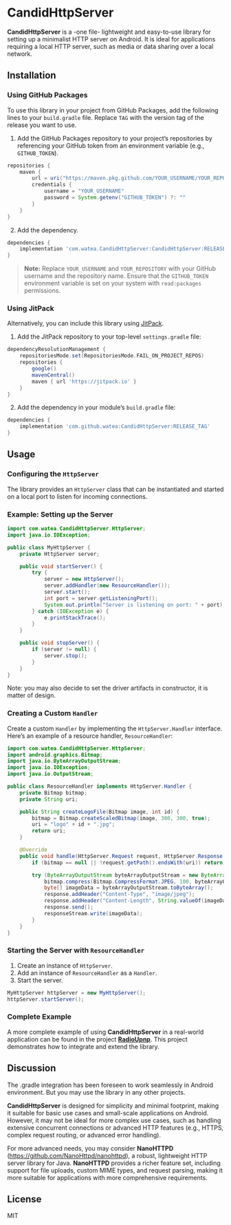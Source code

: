 
# CandidHttpServer

**CandidHttpServer** is a -one file- lightweight and easy-to-use library for setting up a minimalist HTTP server on Android. It is ideal for applications requiring a local HTTP server, such as media or data sharing over a local network.


## Installation

### Using GitHub Packages

To use this library in your project from GitHub Packages, add the following lines to your `build.gradle` file. Replace `TAG` with the version tag of the release you want to use.

1. Add the GitHub Packages repository to your project’s repositories by referencing your GitHub token from an environment variable (e.g., `GITHUB_TOKEN`).

```groovy
repositories {
    maven {
        url = uri("https://maven.pkg.github.com/YOUR_USERNAME/YOUR_REPOSITORY")
        credentials {
            username = "YOUR_USERNAME"
            password = System.getenv("GITHUB_TOKEN") ?: ""
        }
    }
}
```

2. Add the dependency.

```groovy
dependencies {
    implementation 'com.watea.CandidHttpServer:CandidHttpServer:RELEASE_TAG'
}
```

> **Note:** Replace `YOUR_USERNAME` and `YOUR_REPOSITORY` with your GitHub username and the repository name. Ensure that the `GITHUB_TOKEN` environment variable is set on your system with `read:packages` permissions.

### Using JitPack

Alternatively, you can include this library using [JitPack](https://jitpack.io/).

1. Add the JitPack repository to your top-level `settings.gradle` file:

```groovy
dependencyResolutionManagement {
    repositoriesMode.set(RepositoriesMode.FAIL_ON_PROJECT_REPOS)
    repositories {
        google()
        mavenCentral()
        maven { url 'https://jitpack.io' }
    }
}
```

2. Add the dependency in your module’s `build.gradle` file:

```groovy
dependencies {
    implementation 'com.github.watea:CandidHttpServer:RELEASE_TAG'
}
```

## Usage

### Configuring the `HttpServer`

The library provides an `HttpServer` class that can be instantiated and started on a local port to listen for incoming connections.

### Example: Setting up the Server

```java
import com.watea.CandidHttpServer.HttpServer;
import java.io.IOException;

public class MyHttpServer {
    private HttpServer server;

    public void startServer() {
        try {
            server = new HttpServer();
            server.addHandler(new ResourceHandler());
            server.start();
            int port = server.getListeningPort();
            System.out.println("Server is listening on port: " + port);
        } catch (IOException e) {
            e.printStackTrace();
        }
    }

    public void stopServer() {
        if (server != null) {
            server.stop();
        }
    }
}
```

Note: you may also decide to set the driver artifacts in constructor, it is matter of design. 

### Creating a Custom `Handler`

Create a custom `Handler` by implementing the `HttpServer.Handler` interface. Here’s an example of a resource handler, `ResourceHandler`:

```java
import com.watea.CandidHttpServer.HttpServer;
import android.graphics.Bitmap;
import java.io.ByteArrayOutputStream;
import java.io.IOException;
import java.io.OutputStream;

public class ResourceHandler implements HttpServer.Handler {
    private Bitmap bitmap;
    private String uri;

    public String createLogoFile(Bitmap image, int id) {
        bitmap = Bitmap.createScaledBitmap(image, 300, 300, true);
        uri = "logo" + id + ".jpg";
        return uri;
    }

    @Override
    public void handle(HttpServer.Request request, HttpServer.Response response, OutputStream responseStream) throws IOException {
        if (bitmap == null || !request.getPath().endsWith(uri)) return;

        try (ByteArrayOutputStream byteArrayOutputStream = new ByteArrayOutputStream()) {
            bitmap.compress(Bitmap.CompressFormat.JPEG, 100, byteArrayOutputStream);
            byte[] imageData = byteArrayOutputStream.toByteArray();
            response.addHeader("Content-Type", "image/jpeg");
            response.addHeader("Content-Length", String.valueOf(imageData.length));
            response.send();
            responseStream.write(imageData);
        }
    }
}
```

### Starting the Server with `ResourceHandler`

1. Create an instance of `HttpServer`.
2. Add an instance of `ResourceHandler` as a `Handler`.
3. Start the server.

```java
MyHttpServer httpServer = new MyHttpServer();
httpServer.startServer();
```

### Complete Example

A more complete example of using **CandidHttpServer** in a real-world application can be found in the project **[RadioUpnp](https://github.com/watea/RadioUpnp)**. This project demonstrates how to integrate and extend the library.

## Discussion

The .gradle integration has been foreseen to work seamlessly in Android environment. But you may use the library in any other projects.

**CandidHttpServer** is designed for simplicity and minimal footprint, making it suitable for basic use cases and small-scale applications on Android. However, it may not be ideal for more complex use cases, such as handling extensive concurrent connections or advanced HTTP features (e.g., HTTPS, complex request routing, or advanced error handling).

For more advanced needs, you may consider **NanoHTTPD** (https://github.com/NanoHttpd/nanohttpd), a robust, lightweight HTTP server library for Java. **NanoHTTPD** provides a richer feature set, including support for file uploads, custom MIME types, and request parsing, making it more suitable for applications with more comprehensive requirements.

## License

MIT